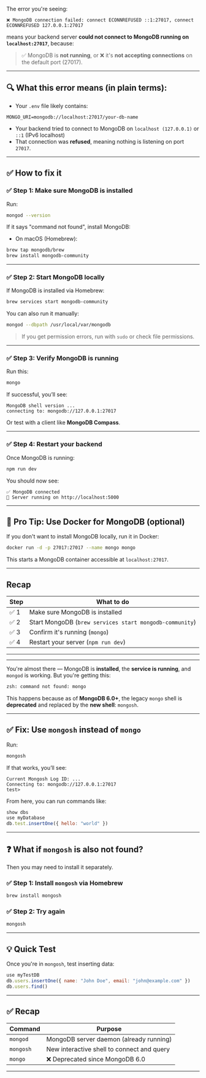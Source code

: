 The error you're seeing:

```
❌ MongoDB connection failed: connect ECONNREFUSED ::1:27017, connect ECONNREFUSED 127.0.0.1:27017
```

means your backend server **could not connect to MongoDB running on `localhost:27017`**, because:

> ✅ MongoDB is **not running**, or
> ❌ it's **not accepting connections** on the default port (27017).

---

## 🔍 What this error means (in plain terms):

- Your `.env` file likely contains:

```env
MONGO_URI=mongodb://localhost:27017/your-db-name
```

- Your backend tried to connect to MongoDB on `localhost (127.0.0.1)` or `::1` (IPv6 localhost)
- That connection was **refused**, meaning nothing is listening on port `27017`.

---

## ✅ How to fix it

### ✅ Step 1: Make sure MongoDB is installed

Run:

```bash
mongod --version
```

If it says "command not found", install MongoDB:

- On macOS (Homebrew):

```bash
brew tap mongodb/brew
brew install mongodb-community
```

---

### ✅ Step 2: Start MongoDB locally

If MongoDB is installed via Homebrew:

```bash
brew services start mongodb-community
```

You can also run it manually:

```bash
mongod --dbpath /usr/local/var/mongodb
```

> If you get permission errors, run with `sudo` or check file permissions.

---

### ✅ Step 3: Verify MongoDB is running

Run this:

```bash
mongo
```

If successful, you’ll see:

```
MongoDB shell version ...
connecting to: mongodb://127.0.0.1:27017
```

Or test with a client like **MongoDB Compass**.

---

### ✅ Step 4: Restart your backend

Once MongoDB is running:

```bash
npm run dev
```

You should now see:

```
✅ MongoDB connected
🚀 Server running on http://localhost:5000
```

---

## 🧠 Pro Tip: Use Docker for MongoDB (optional)

If you don't want to install MongoDB locally, run it in Docker:

```bash
docker run -d -p 27017:27017 --name mongo mongo
```

This starts a MongoDB container accessible at `localhost:27017`.

---

## Recap

| Step | What to do                                              |
| ---- | ------------------------------------------------------- |
| ✅ 1 | Make sure MongoDB is installed                          |
| ✅ 2 | Start MongoDB (`brew services start mongodb-community`) |
| ✅ 3 | Confirm it's running (`mongo`)                          |
| ✅ 4 | Restart your server (`npm run dev`)                     |

---

---

You're almost there — MongoDB is **installed**, the **service is running**, and `mongod` is working. But you're getting this:

```bash
zsh: command not found: mongo
```

This happens because as of **MongoDB 6.0+**, the legacy `mongo` shell is **deprecated** and replaced by the **new shell**: `mongosh`.

---

## ✅ Fix: Use `mongosh` instead of `mongo`

Run:

```bash
mongosh
```

If that works, you’ll see:

```
Current Mongosh Log ID: ...
Connecting to: mongodb://127.0.0.1:27017
test>
```

From here, you can run commands like:

```js
show dbs
use myDatabase
db.test.insertOne({ hello: "world" })
```

---

## ❓ What if `mongosh` is also not found?

Then you may need to install it separately.

### ✅ Step 1: Install `mongosh` via Homebrew

```bash
brew install mongosh
```

### ✅ Step 2: Try again

```bash
mongosh
```

---

## 💡 Quick Test

Once you're in `mongosh`, test inserting data:

```js
use myTestDB
db.users.insertOne({ name: "John Doe", email: "john@example.com" })
db.users.find()
```

---

## ✅ Recap

| Command   | Purpose                                    |
| --------- | ------------------------------------------ |
| `mongod`  | MongoDB server daemon (already running)    |
| `mongosh` | New interactive shell to connect and query |
| `mongo`   | ❌ Deprecated since MongoDB 6.0            |

---

